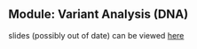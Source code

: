 ## Module: Variant Analysis (DNA)

slides (possibly out of date) can be viewed [here](https://bioinf-galaxian.erasmusmc.nl/public/GalaxyTraining/EMC2016/VariantAnalysis_slides.html) 
